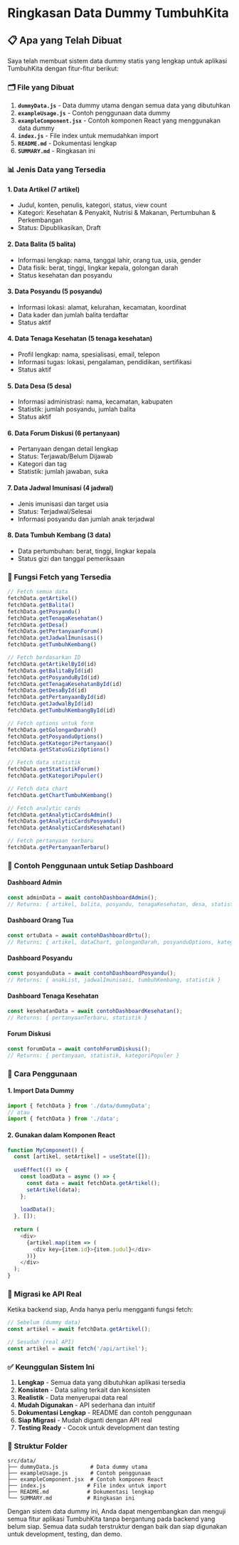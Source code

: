 # Ringkasan Data Dummy TumbuhKita

## 📋 Apa yang Telah Dibuat

Saya telah membuat sistem data dummy statis yang lengkap untuk aplikasi TumbuhKita dengan fitur-fitur berikut:

### 🗂️ File yang Dibuat

1. **`dummyData.js`** - Data dummy utama dengan semua data yang dibutuhkan
2. **`exampleUsage.js`** - Contoh penggunaan data dummy
3. **`exampleComponent.jsx`** - Contoh komponen React yang menggunakan data dummy
4. **`index.js`** - File index untuk memudahkan import
5. **`README.md`** - Dokumentasi lengkap
6. **`SUMMARY.md`** - Ringkasan ini

### 📊 Jenis Data yang Tersedia

#### 1. **Data Artikel** (7 artikel)
- Judul, konten, penulis, kategori, status, view count
- Kategori: Kesehatan & Penyakit, Nutrisi & Makanan, Pertumbuhan & Perkembangan
- Status: Dipublikasikan, Draft

#### 2. **Data Balita** (5 balita)
- Informasi lengkap: nama, tanggal lahir, orang tua, usia, gender
- Data fisik: berat, tinggi, lingkar kepala, golongan darah
- Status kesehatan dan posyandu

#### 3. **Data Posyandu** (5 posyandu)
- Informasi lokasi: alamat, kelurahan, kecamatan, koordinat
- Data kader dan jumlah balita terdaftar
- Status aktif

#### 4. **Data Tenaga Kesehatan** (5 tenaga kesehatan)
- Profil lengkap: nama, spesialisasi, email, telepon
- Informasi tugas: lokasi, pengalaman, pendidikan, sertifikasi
- Status aktif

#### 5. **Data Desa** (5 desa)
- Informasi administrasi: nama, kecamatan, kabupaten
- Statistik: jumlah posyandu, jumlah balita
- Status aktif

#### 6. **Data Forum Diskusi** (6 pertanyaan)
- Pertanyaan dengan detail lengkap
- Status: Terjawab/Belum Dijawab
- Kategori dan tag
- Statistik: jumlah jawaban, suka

#### 7. **Data Jadwal Imunisasi** (4 jadwal)
- Jenis imunisasi dan target usia
- Status: Terjadwal/Selesai
- Informasi posyandu dan jumlah anak terjadwal

#### 8. **Data Tumbuh Kembang** (3 data)
- Data pertumbuhan: berat, tinggi, lingkar kepala
- Status gizi dan tanggal pemeriksaan

### 🔧 Fungsi Fetch yang Tersedia

```javascript
// Fetch semua data
fetchData.getArtikel()
fetchData.getBalita()
fetchData.getPosyandu()
fetchData.getTenagaKesehatan()
fetchData.getDesa()
fetchData.getPertanyaanForum()
fetchData.getJadwalImunisasi()
fetchData.getTumbuhKembang()

// Fetch berdasarkan ID
fetchData.getArtikelById(id)
fetchData.getBalitaById(id)
fetchData.getPosyanduById(id)
fetchData.getTenagaKesehatanById(id)
fetchData.getDesaById(id)
fetchData.getPertanyaanById(id)
fetchData.getJadwalById(id)
fetchData.getTumbuhKembangById(id)

// Fetch options untuk form
fetchData.getGolonganDarah()
fetchData.getPosyanduOptions()
fetchData.getKategoriPertanyaan()
fetchData.getStatusGiziOptions()

// Fetch data statistik
fetchData.getStatistikForum()
fetchData.getKategoriPopuler()

// Fetch data chart
fetchData.getChartTumbuhKembang()

// Fetch analytic cards
fetchData.getAnalyticCardsAdmin()
fetchData.getAnalyticCardsPosyandu()
fetchData.getAnalyticCardsKesehatan()

// Fetch pertanyaan terbaru
fetchData.getPertanyaanTerbaru()
```

### 🎯 Contoh Penggunaan untuk Setiap Dashboard

#### Dashboard Admin
```javascript
const adminData = await contohDashboardAdmin();
// Returns: { artikel, balita, posyandu, tenagaKesehatan, desa, statistik }
```

#### Dashboard Orang Tua
```javascript
const ortuData = await contohDashboardOrtu();
// Returns: { artikel, dataChart, golonganDarah, posyanduOptions, kategoriPertanyaan }
```

#### Dashboard Posyandu
```javascript
const posyanduData = await contohDashboardPosyandu();
// Returns: { anakList, jadwalImunisasi, tumbuhKembang, statistik }
```

#### Dashboard Tenaga Kesehatan
```javascript
const kesehatanData = await contohDashboardKesehatan();
// Returns: { pertanyaanTerbaru, statistik }
```

#### Forum Diskusi
```javascript
const forumData = await contohForumDiskusi();
// Returns: { pertanyaan, statistik, kategoriPopuler }
```

### 🚀 Cara Penggunaan

#### 1. Import Data Dummy
```javascript
import { fetchData } from './data/dummyData';
// atau
import { fetchData } from './data';
```

#### 2. Gunakan dalam Komponen React
```javascript
function MyComponent() {
  const [artikel, setArtikel] = useState([]);
  
  useEffect(() => {
    const loadData = async () => {
      const data = await fetchData.getArtikel();
      setArtikel(data);
    };
    
    loadData();
  }, []);
  
  return (
    <div>
      {artikel.map(item => (
        <div key={item.id}>{item.judul}</div>
      ))}
    </div>
  );
}
```

### 🔄 Migrasi ke API Real

Ketika backend siap, Anda hanya perlu mengganti fungsi fetch:

```javascript
// Sebelum (dummy data)
const artikel = await fetchData.getArtikel();

// Sesudah (real API)
const artikel = await fetch('/api/artikel');
```

### ✅ Keunggulan Sistem Ini

1. **Lengkap** - Semua data yang dibutuhkan aplikasi tersedia
2. **Konsisten** - Data saling terkait dan konsisten
3. **Realistik** - Data menyerupai data real
4. **Mudah Digunakan** - API sederhana dan intuitif
5. **Dokumentasi Lengkap** - README dan contoh penggunaan
6. **Siap Migrasi** - Mudah diganti dengan API real
7. **Testing Ready** - Cocok untuk development dan testing

### 📁 Struktur Folder

```
src/data/
├── dummyData.js          # Data dummy utama
├── exampleUsage.js       # Contoh penggunaan
├── exampleComponent.jsx  # Contoh komponen React
├── index.js             # File index untuk import
├── README.md            # Dokumentasi lengkap
└── SUMMARY.md           # Ringkasan ini
```

Dengan sistem data dummy ini, Anda dapat mengembangkan dan menguji semua fitur aplikasi TumbuhKita tanpa bergantung pada backend yang belum siap. Semua data sudah terstruktur dengan baik dan siap digunakan untuk development, testing, dan demo. 